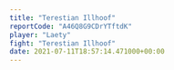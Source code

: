 ```yaml
---
title: "Terestian Illhoof"
reportCode: "A46Q8G9CDrYTftdK"
player: "Laety"
fight: "Terestian Illhoof"
date: 2021-07-11T18:57:14.471000+00:00
---
```

